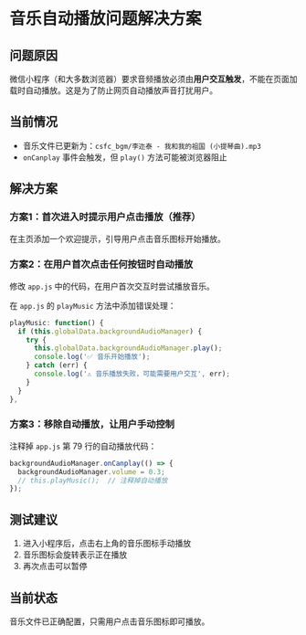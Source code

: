 # 音乐自动播放问题解决方案

## 问题原因
微信小程序（和大多数浏览器）要求音频播放必须由**用户交互触发**，不能在页面加载时自动播放。这是为了防止网页自动播放声音打扰用户。

## 当前情况
- 音乐文件已更新为：`csfc_bgm/李迩泰 - 我和我的祖国 (小提琴曲).mp3`
- `onCanplay` 事件会触发，但 `play()` 方法可能被浏览器阻止

## 解决方案

### 方案1：首次进入时提示用户点击播放（推荐）
在主页添加一个欢迎提示，引导用户点击音乐图标开始播放。

### 方案2：在用户首次点击任何按钮时自动播放
修改 `app.js` 中的代码，在用户首次交互时尝试播放音乐。

在 `app.js` 的 `playMusic` 方法中添加错误处理：

```javascript
playMusic: function() {
  if (this.globalData.backgroundAudioManager) {
    try {
      this.globalData.backgroundAudioManager.play();
      console.log('✅ 音乐开始播放');
    } catch (err) {
      console.log('⚠️ 音乐播放失败，可能需要用户交互', err);
    }
  }
},
```

### 方案3：移除自动播放，让用户手动控制
注释掉 `app.js` 第 79 行的自动播放代码：

```javascript
backgroundAudioManager.onCanplay(() => {
  backgroundAudioManager.volume = 0.3;
  // this.playMusic();  // 注释掉自动播放
});
```

## 测试建议
1. 进入小程序后，点击右上角的音乐图标手动播放
2. 音乐图标会旋转表示正在播放
3. 再次点击可以暂停

## 当前状态
音乐文件已正确配置，只需用户点击音乐图标即可播放。
